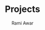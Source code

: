 ---
layout: allprojects
title: Projects
landing-title: Projects
description: Personal and professional projects  
author: Rami Awar
tiles-count: 100
nav-menu: true
---